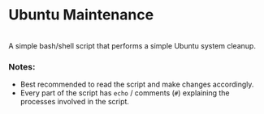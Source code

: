 # Ubuntu Maintenance

<br>
A simple bash/shell script that performs a simple Ubuntu system cleanup.



### Notes:
- Best recommended to read the script and make changes accordingly.
- Every part of the script has `echo` / comments (`#`) explaining the processes involved in the script.
